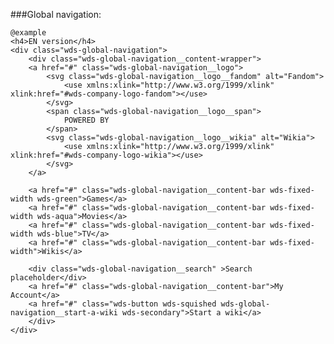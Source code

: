 ###Global navigation:

	@example
	<h4>EN version</h4>
	<div class="wds-global-navigation">
		<div class="wds-global-navigation__content-wrapper">
		<a href="#" class="wds-global-navigation__logo">
			<svg class="wds-global-navigation__logo__fandom" alt="Fandom">
				<use xmlns:xlink="http://www.w3.org/1999/xlink" xlink:href="#wds-company-logo-fandom"></use>
			</svg>
			<span class="wds-global-navigation__logo__span">
				POWERED BY
			</span>
			<svg class="wds-global-navigation__logo__wikia" alt="Wikia">
				<use xmlns:xlink="http://www.w3.org/1999/xlink" xlink:href="#wds-company-logo-wikia"></use>
			</svg>
		</a>

		<a href="#" class="wds-global-navigation__content-bar wds-fixed-width wds-green">Games</a>
		<a href="#" class="wds-global-navigation__content-bar wds-fixed-width wds-aqua">Movies</a>
		<a href="#" class="wds-global-navigation__content-bar wds-fixed-width wds-blue">TV</a>
		<a href="#" class="wds-global-navigation__content-bar wds-fixed-width">Wikis</a>

		<div class="wds-global-navigation__search" >Search placeholder</div>
		<a href="#" class="wds-global-navigation__content-bar">My Account</a>
		<a href="#" class="wds-button wds-squished wds-global-navigation__start-a-wiki wds-secondary">Start a wiki</a>
		</div>
	</div>
